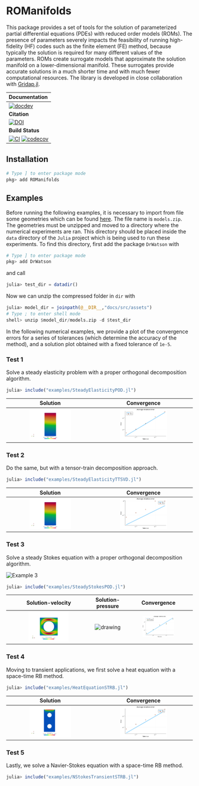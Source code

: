 # ROManifolds

This package provides a set of tools for the solution of parameterized partial differential equations (PDEs) with reduced order models (ROMs). The presence of parameters severely impacts the feasibility of running high-fidelity (HF) codes such as the finite element (FE) method, because typically the solution is required for many different values of the parameters. ROMs create surrogate models that approximate the solution manifold on a lower-dimensional manifold. These surrogates provide accurate solutions in a much shorter time and with much fewer computational resources. The library is developed in close collaboration with [Gridap.jl](https://github.com/gridap/Gridap.jl).

| **Documentation** |
|:------------ |
| [![docdev](https://img.shields.io/badge/docs-dev-blue.svg)](https://nichomueller.github.io/ROManifolds.jl/dev/) |
| **Citation** |
| [![DOI](https://img.shields.io/badge/DOI-10.1016%2Fj.jcp.2022.111162-blue)](https://github.com/nichomueller/rb_julia) |
|**Build Status** |
| [![CI](https://github.com/nichomueller/ROManifolds.jl/workflows/CI/badge.svg)](https://github.com:nichomueller/ROManifolds.jl/actions?query=workflow%3ACI) [![codecov](https://codecov.io/gh/github.com:nichomueller/ROManifolds.jl/branch/main/graph/badge.svg)](https://codecov.io/gh/github.com:nichomueller/ROManifolds.jl) |

## Installation

```julia
# Type ] to enter package mode
pkg> add ROManifolds
```

## Examples

Before running the following examples, it is necessary to import from file some geometries which can be found [here](https://nichomueller.github.io/ROManifolds.jl/docs/assets). The file name is `models.zip`. The geometries must be unzipped and moved to a directory where the numerical experiments are ran. This directory should be placed inside the `data` directory of the `Julia` project which is being used to run these experiments. To find this directory, first add the package `DrWatson` with 

```julia
# Type ] to enter package mode
pkg> add DrWatson
```

and call

```julia
julia> test_dir = datadir()
```

Now we can unzip the compressed folder in `dir` with 

```julia
julia> model_dir = joinpath(@__DIR__,"docs/src/assets")
# Type ; to enter shell mode
shell> unzip $model_dir/models.zip -d $test_dir
```

In the following numerical examples, we provide a plot of the convergence errors for a series of tolerances (which determine the accuracy of the method), and a solution plot obtained with a fixed tolerance of `1e-5`.

### Test 1 

Solve a steady elasticity problem with a proper orthogonal decomposition algorithm. 

```julia
julia> include("examples/SteadyElasticityPOD.jl")
```
Solution             |  Convergence
:-------------------------:|:-------------------------:
<img src="docs/src/assets/results/elasticity_pod/plot/rbsol.png" alt="drawing" style="width:50%; height:50%;"/>  |  <img src="docs/src/assets/results/elasticity_pod/results/convergence.png" alt="drawing" style="width:50%; height:50%;"/>

### Test 2

Do the same, but with a tensor-train decomposition approach.

```julia
julia> include("examples/SteadyElasticityTTSVD.jl")
```
Solution             |  Convergence
:-------------------------:|:-------------------------:
<img src="docs/src/assets/results/elasticity_ttsvd/plot/rbsol.png" alt="drawing" style="width:50%; height:50%;"/>  |  <img src="docs/src/assets/results/elasticity_ttsvd/results/convergence.png" alt="drawing" style="width:50%; height:50%;"/>

### Test 3

Solve a steady Stokes equation with a proper orthogonal decomposition algorithm.

![Example 3](examples/example3.png)

```julia
julia> include("examples/SteadyStokesPOD.jl")
```

Solution-velocity          |  Solution-pressure        |  Convergence
:-------------------------:|:-------------------------:|:-------------------------:
<img src="docs/src/assets/results/stokes_pod/plot/rbvel.png" alt="drawing" style="width:50%; height:50%;"/>  |  <img src="docs/src/assets/results/stokes_pod/plot/rbpress" alt="drawing" style="width:50%; height:50%;"/>  |  <img src="docs/src/assets/results/stokes_pod/results/convergence.png" alt="drawing" style="width:50%; height:50%;"/> 

### Test 4 

Moving to transient applications, we first solve a heat equation with a space-time RB method.

```julia
julia> include("examples/HeatEquationSTRB.jl")
```

Solution             |  Convergence
:-------------------------:|:-------------------------:
<img src="docs/src/assets/results/heateq_pod/plot/rbsol.gif" alt="drawing" style="width:50%; height:50%;"/>  |  <img src="docs/src/assets/results/heateq_pod/results/convergence.png" alt="drawing" style="width:50%; height:50%;"/> 

### Test 5

Lastly, we solve a Navier-Stokes equation with a space-time RB method.

```julia
julia> include("examples/NStokesTransientSTRB.jl")
```

<!-- |![Example 3 velocity](docs/src/assets/results/transient_nstokes_pod/plot/rbvel.gif) ![Example 3 pressure](docs/src/assets/results/transient_nstokes_pod/plot/rbpress.gif) ![Example 3 convergence](docs/src/assets/results/transient_nstokes_pod/results/convergence.png)|  -->